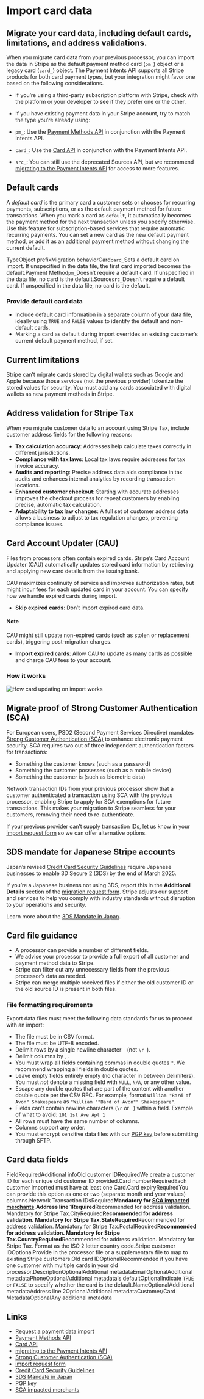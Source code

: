 # Import card data

## Migrate your card data, including default cards, limitations, and address validations.

When you migrate card data from your previous processor, you can import the data
in Stripe as the default payment method card (`pm_`) object or a legacy card
(`card_`) object. The Payment Intents API supports all Stripe products for both
card payment types, but your integration might favor one based on the following
considerations.

- If you’re using a third-party subscription platform with Stripe, check with
the platform or your developer to see if they prefer one or the other.
- If you have existing payment data in your Stripe account, try to match the
type you’re already using:

- `pm_`: Use the [Payment Methods
API](https://docs.stripe.com/api/payment-methods) in conjunction with the
Payment Intents API.
- `card_`: Use the [Card API](https://docs.stripe.com/api/cards) in conjunction
with the Payment Intents API.
- `src_`: You can still use the deprecated Sources API, but we recommend
[migrating to the Payment Intents
API](https://docs.stripe.com/payments/payment-intents/migration/charges) for
access to more features.

## Default cards

A *default card* is the primary card a customer sets or chooses for recurring
payments, subscriptions, or as the default payment method for future
transactions. When you mark a card as `default`, it automatically becomes the
payment method for the next transaction unless you specify otherwise. Use this
feature for subscription-based services that require automatic recurring
payments. You can set a new card as the new default payment method, or add it as
an additional payment method without changing the current default.

TypeObject prefixMigration behaviorCard`card_`Sets a default card on import. If
unspecified in the data file, the first card imported becomes the
default.Payment Method`pm_`Doesn’t require a default card. If unspecified in the
data file, no card is the default.Source`src_`Doesn’t require a default card. If
unspecified in the data file, no card is the default.
### Provide default card data

- Include default card information in a separate column of your data file,
ideally using `TRUE` and `FALSE` values to identify the default and non-default
cards.
- Marking a card as default during import overrides an existing customer’s
current default payment method, if set.

## Current limitations

Stripe can’t migrate cards stored by digital wallets such as Google and Apple
because those services (not the previous provider) tokenize the stored values
for security. You must add any cards associated with digital wallets as new
payment methods in Stripe.

## Address validation for Stripe Tax

When you migrate customer data to an account using Stripe Tax, include customer
address fields for the following reasons:

- **Tax calculation accuracy**: Addresses help calculate taxes correctly in
different jurisdictions.
- **Compliance with tax laws**: Local tax laws require addresses for tax invoice
accuracy.
- **Audits and reporting**: Precise address data aids compliance in tax audits
and enhances internal analytics by recording transaction locations.
- **Enhanced customer checkout**: Starting with accurate addresses improves the
checkout process for repeat customers by enabling precise, automatic tax
calculation.
- **Adaptability to tax law changes**: A full set of customer address data
allows a business to adjust to tax regulation changes, preventing compliance
issues.

## Card Account Updater (CAU)

Files from processors often contain expired cards. Stripe’s Card Account Updater
(CAU) automatically updates stored card information by retrieving and applying
new card details from the issuing bank.

CAU maximizes continuity of service and improves authorization rates, but might
incur fees for each updated card in your account. You can specify how we handle
expired cards during import.

- **Skip expired cards**: Don’t import expired card data.
#### Note

CAU might still update non-expired cards (such as stolen or replacement cards),
triggering post-migration charges.
- **Import expired cards**: Allow CAU to update as many cards as possible and
charge CAU fees to your account.

### How it works

![How card updating on import
works](https://b.stripecdn.com/docs-statics-srv/assets/dm-cau.376a7292d021463b18118595e4e20e79.jpg)

## Migrate proof of Strong Customer Authentication (SCA)

For European users, PSD2 (Second Payment Services Directive) mandates [Strong
Customer Authentication
(SCA)](https://docs.stripe.com/strong-customer-authentication) to enhance
electronic payment security. SCA requires two out of three independent
authentication factors for transactions:

- Something the customer knows (such as a password)
- Something the customer possesses (such as a mobile device)
- Something the customer is (such as biometric data)

Network transaction IDs from your previous processor show that a customer
authenticated a transaction using SCA with the previous processor, enabling
Stripe to apply for SCA exemptions for future transactions. This makes your
migration to Stripe seamless for your customers, removing their need to
re-authenticate.

If your previous provider can’t supply transaction IDs, let us know in your
[import request
form](https://docs.stripe.com/get-started/data-migrations/pan-import#request-migration)
so we can offer alternative options.

## 3DS mandate for Japanese Stripe accounts

Japan’s revised [Credit Card Security
Guidelines](https://www.meti.go.jp/press/2022/03/20230315001/20230315001.html)
require Japanese businesses to enable 3D Secure 2 (3DS) by the end of March
2025.

If you’re a Japanese business not using 3DS, report this in the **Additional
Details** section of the [migration request
form](https://docs.stripe.com/get-started/data-migrations/pan-import#request-migration).
Stripe adjusts our support and services to help you comply with industry
standards without disruption to your operations and security.

Learn more about the [3DS Mandate in
Japan](https://support.stripe.com/questions/3ds-mandate-in-japan).

## Card file guidance

- A processor can provide a number of different fields.
- We advise your processor to provide a full export of all customer and payment
method data to Stripe.
- Stripe can filter out any unnecessary fields from the previous processor’s
data as needed.
- Stripe can merge multiple received files if either the old customer ID or the
old source ID is present in both files.

### File formatting requirements

Export data files must meet the following data standards for us to proceed with
an import:

- The file must be in CSV format.
- The file must be UTF-8 encoded.
- Delimit rows by a single newline character `
` (not `\r
`).
- Delimit columns by `,`.
- You must wrap all fields containing commas in double quotes `"`. We recommend
wrapping all fields in double quotes.
- Leave empty fields entirely empty (no character in between delimiters). You
must *not* denote a missing field with `NULL`, `N/A`, or any other value.
- Escape any double quotes that are part of the content with another double
quote per the CSV RFC. For example, format `William "Bard of Avon" Shakespeare`
as `"William ""Bard of Avon"" Shakespeare"`.
- Fields can’t contain newline characters (`\r` or `
`) within a field. Example of what to avoid: `101 1st Ave
Apt 1`
- All rows must have the same number of columns.
- Columns support any order.
- You must encrypt sensitive data files with our [PGP
key](https://docs.stripe.com/get-started/data-migrations/pan-import#migration-pgp-key)
before submitting through SFTP.

## Card data fields

FieldRequiredAdditional infoOld customer IDRequiredWe create a customer ID for
each unique old customer ID provided.Card numberRequiredEach customer imported
must have at least one Card.Card expiryRequiredYou can provide this option as
one or two (separate month and year values) columns.Network Transaction
IDsRequired**Mandatory for [SCA impacted
merchants](https://support.stripe.com/questions/countries-in-the-european-economic-area-(eea)-impacted-by-strong-customer-authentication-(sca)-regulation).Address
line 1Required**Recommended for address validation. Mandatory for Stripe
Tax.CityRequired**Recommended for address validation. Mandatory for Stripe
Tax.StateRequired**Recommended for address validation. Mandatory for Stripe
Tax.PostalRequired**Recommended for address validation. Mandatory for Stripe
Tax.CountryRequired**Recommended for address validation. Mandatory for Stripe
Tax. Format as the ISO 2 letter country code.Stripe customer IDOptionalProvide
in the processor file or a supplementary file to map to existing Stripe
customers.Old card IDOptionalRecommended if you have one customer with multiple
cards in your old processor.DescriptionOptionalAdditional
metadataEmailOptionalAdditional metadataPhoneOptionalAdditional metadataIs
defaultOptionalIndicate `TRUE` or `FALSE` to specify whether the card is the
default.NameOptionalAdditional metadataAddress line 2OptionalAdditional
metadataCustomer/Card MetadataOptionalAny additional metadata

## Links

- [Request a payment data
import](https://docs.stripe.com/get-started/data-migrations/pan-import)
- [Payment Methods API](https://docs.stripe.com/api/payment-methods)
- [Card API](https://docs.stripe.com/api/cards)
- [migrating to the Payment Intents
API](https://docs.stripe.com/payments/payment-intents/migration/charges)
- [Strong Customer Authentication
(SCA)](https://docs.stripe.com/strong-customer-authentication)
- [import request
form](https://docs.stripe.com/get-started/data-migrations/pan-import#request-migration)
- [Credit Card Security
Guidelines](https://www.meti.go.jp/press/2022/03/20230315001/20230315001.html)
- [3DS Mandate in
Japan](https://support.stripe.com/questions/3ds-mandate-in-japan)
- [PGP
key](https://docs.stripe.com/get-started/data-migrations/pan-import#migration-pgp-key)
- [SCA impacted
merchants](https://support.stripe.com/questions/countries-in-the-european-economic-area-(eea)-impacted-by-strong-customer-authentication-(sca)-regulation)